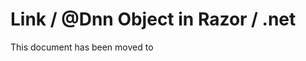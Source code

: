 # Link / @Dnn Object in Razor / .net

This document has been moved to [](xref:NetCode.DynamicCode.Dnn)